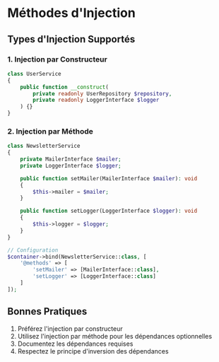 # Méthodes d'Injection

## Types d'Injection Supportés

### 1. Injection par Constructeur

```php
class UserService
{
    public function __construct(
        private readonly UserRepository $repository,
        private readonly LoggerInterface $logger
    ) {}
}
```

### 2. Injection par Méthode

```php
class NewsletterService
{
    private MailerInterface $mailer;
    private LoggerInterface $logger;

    public function setMailer(MailerInterface $mailer): void
    {
        $this->mailer = $mailer;
    }

    public function setLogger(LoggerInterface $logger): void
    {
        $this->logger = $logger;
    }
}

// Configuration
$container->bind(NewsletterService::class, [
    '@methods' => [
        'setMailer' => [MailerInterface::class],
        'setLogger' => [LoggerInterface::class]
    ]
]);
```

## Bonnes Pratiques

1. Préférez l'injection par constructeur
2. Utilisez l'injection par méthode pour les dépendances optionnelles
3. Documentez les dépendances requises
4. Respectez le principe d'inversion des dépendances